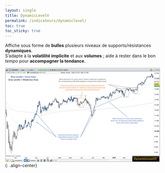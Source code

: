```yaml
---
layout: single
title: DynamicLevel©
permalink: /indicateurs/dynamiclevel/
toc: true
toc_sticky: true
---
```


Affiche sous forme de **bulles** plusieurs niveaux de supports/résistances **dynamiques**.  
S’adapte à la **volatilité implicite** et aux **volumes** ; aide à rester dans le bon *tempo* pour **accompagner la tendance**.

![DynamicLevel](/assets/images/dynamic-level.png){: .align-center}

